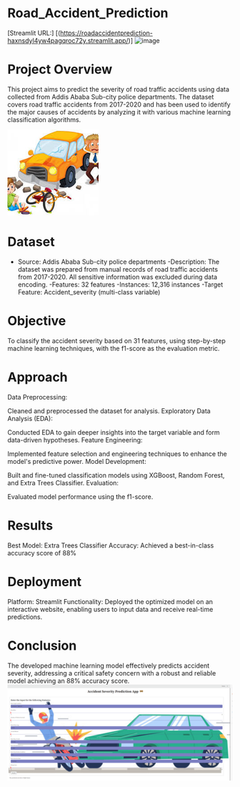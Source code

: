 # Road_Accident_Prediction
 
[Streamlit URL:] [(https://roadaccidentprediction-haxnsdyl4yw4pagqroc72y.streamlit.app/)] 
![image](https://github.com/Saurabhgithub1006/Road_Accident_Prediction/blob/main/app_gif.gif?raw=true)
 


 





# Project Overview
This project aims to predict the severity of road traffic accidents using data collected from Addis Ababa Sub-city police departments. The dataset covers road traffic accidents from 2017-2020 and has been used to identify the major causes of accidents by analyzing it with various machine learning classification algorithms.

![image](https://github.com/Saurabhgithub1006/Road_Accident_Prediction/blob/main/pic_accident.jpeg?raw=true)

# Dataset
* Source: Addis Ababa Sub-city police departments
-Description: The dataset was prepared from manual records of road traffic accidents from 2017-2020. All sensitive information was excluded during data encoding.
-Features: 32 features
-Instances: 12,316 instances
-Target Feature: Accident_severity (multi-class variable)

# Objective
To classify the accident severity based on 31 features, using step-by-step machine learning techniques, with the f1-score as the evaluation metric.

# Approach
Data Preprocessing:

Cleaned and preprocessed the dataset for analysis.
Exploratory Data Analysis (EDA):

Conducted EDA to gain deeper insights into the target variable and form data-driven hypotheses.
Feature Engineering:

Implemented feature selection and engineering techniques to enhance the model's predictive power.
Model Development:

Built and fine-tuned classification models using XGBoost, Random Forest, and Extra Trees Classifier.
Evaluation:

Evaluated model performance using the f1-score.
# Results
Best Model: Extra Trees Classifier
Accuracy: Achieved a best-in-class accuracy score of 88%

# Deployment
Platform: Streamlit
Functionality: Deployed the optimized model on an interactive website, enabling users to input data and receive real-time predictions.
# Conclusion
The developed machine learning model effectively predicts accident severity, addressing a critical safety concern with a robust and reliable model achieving an 88% accuracy score.
![image](https://github.com/Saurabhgithub1006/Road_Accident_Prediction/blob/main/Screenshot%20(301).png?raw=true)

